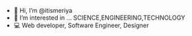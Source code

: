- 👋 Hi, I’m @itismeriya
- 👀 I’m interested in ... SCIENCE,ENGINEERING,TECHNOLOGY
- 💻 Web developer, Software Engineer, Designer
<!---
itismeriya/itismeriya is a ✨ special ✨ repository because its `README.md` (this file) appears on your GitHub profile.
You can click the Preview link to take a look at your changes.
--->
